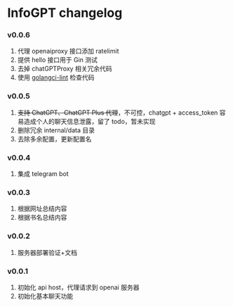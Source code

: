 # InfoGPT changelog

### v0.0.6

1. 代理 openaiproxy 接口添加 ratelimit
2. 提供 hello 接口用于 Gin 测试
3. 去掉 chatGPTProxy 相关冗余代码
4. 使用 [golangci-lint](https://github.com/golangci/golangci-lint/) 检查代码

### v0.0.5

1. ~~支持 ChatGPT、ChatGPT Plus 代理~~，不可控，chatgpt + access_token 容易造成个人的聊天信息泄露，留了 todo，暂未实现
2. 删除冗余 internal/data 目录
3. 去除多余配置，更新配置名

### v0.0.4

1. 集成 telegram bot

### v0.0.3

1. 根据网址总结内容
2. 根据书名总结内容

### v0.0.2

1. 服务器部署验证+文档

### v0.0.1

1. 初始化 api host，代理请求到 openai 服务器
2. 初始化基本聊天功能
